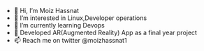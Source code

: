- 👋 Hi, I’m Moiz Hassnat
- 👀 I’m interested in Linux,Developer operations
- 🌱 I’m currently learning Devops
- 💞️ Developed AR(Augmented Reality) App as a final year project 
- 📫 Reach me on twitter @moizhassnat1

<!---
MOIZ-PK/MOIZ-PK is a ✨ special ✨ repository because its `README.md` (this file) appears on your GitHub profile.
You can click the Preview link to take a look at your changes.
--->
